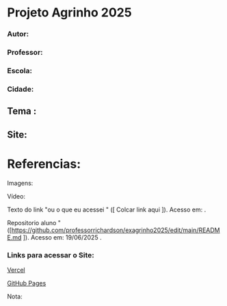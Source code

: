 # Projeto Agrinho 2025
### Autor: 
### Professor: 
### Escola: 
### Cidade: 

## Tema : 
## Site: 

# Referencias:
Imagens: 

Vídeo: 

Texto do link "ou o que eu acessei " ([ Colcar link aqui ]).  Acesso em: .

Repositorio aluno " ([https://github.com/professorrichardson/exagrinho2025/edit/main/README.md ]).  Acesso em: 19/06/2025 .


### Links para acessar o Site:
[Vercel](agrinho-2024-zeta-flax.vercel.app/)

[GitHub Pages](https://hector-arthur.github.io/Agrinho-2024/)


Nota: 
